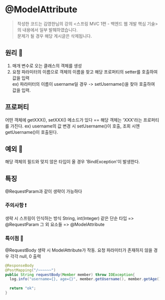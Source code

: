 # @ModelAttribute

> 작성한 코드는 김영한님의 강의 <스프링 MVC 1편 - 백엔드 웹 개발 핵심 기술> 의 내용에서 일부 발췌하였습니다.   
> 문제가 될 경우 해당 게시글은 삭제됩니다.

## 원리 🔎
1. 매개 변수로 오는 클래스의 객체를 생성   
2. 요청 파라미터의 이름으로 객체의 이름을 찾고 해당 프로퍼티의 setter를 호출하여 값을 입력    
ex) 파라미터의 이름이 username일 경우 -> setUsername()을 찾아 호출하여 값을 입력.

## 프로퍼티
어떤 객체에 getXXX(), setXXX() 메소드가 있다 == 해당 객체는 'XXX'라는 프로퍼티를 가진다.
ex) username의 값 변경 시 setUsername()이 호출, 조회 시엔 getUsername()이 호출된다.

## 예외 🚨
해당 객체의 필드와 맞지 않은 타입이 올 경우 'BindException'이 발생한다.

## 특징
@RequestParam과 같이 생략이 가능하다

### 주의사항 ❗
생략 시 스프링이 인식하는 방식
String, int(Integer) 같은 단순 타입 => @RequestParam
그 외 요소들 => @ModelAttribute

### 특이점 👀
@RequestBody 생략 시 ModelAttribute가 작동. 요청 파라미터가 존재하지 않을 경우 각각 null, 0 출력

``` java
@ResponseBody
@PostMapping("/~~~~~~")
public String requestBody(Member member) throw IOException{
  log.info("username={}, age={}", member.getUsername(), member.getAge());
  
  return "ok";
}

```